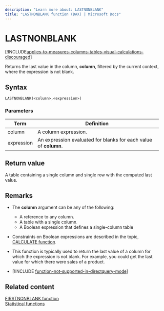 ```yaml
---
description: "Learn more about: LASTNONBLANK"
title: "LASTNONBLANK function (DAX) | Microsoft Docs"
---
```

# LASTNONBLANK

[!INCLUDE[applies-to-measures-columns-tables-visual-calculations-discouraged](includes/applies-to-measures-columns-tables-visual-calculations-discouraged.md)]

Returns the last value in the column, **column**, filtered by the current context, where the expression is not blank.  
  
## Syntax  
  
```dax
LASTNONBLANK(<column>,<expression>)  
```
  
### Parameters  
  
|Term|Definition|  
|--------|--------------|  
|column|A column expression.|  
|expression|An expression evaluated for blanks for each value of **column**.|  
  
## Return value

A table containing a single column and single row with the computed last value.  
  
## Remarks

- The **column** argument can be any of the following:  
  - A reference to any column.  
  - A table with a single column.  
  - A Boolean expression that defines a single-column table  
  
- Constraints on Boolean expressions are described in the topic, [CALCULATE function](calculate-function-dax.md).  
  
- This function is typically used to return the last value of a column for which the expression is not blank. For example, you could get the last value for which there were sales of a product.  
  
- [!INCLUDE [function-not-supported-in-directquery-mode](includes/function-not-supported-in-directquery-mode.md)]
  
## Related content

[FIRSTNONBLANK function](firstnonblank-function-dax.md)  
[Statistical functions](statistical-functions-dax.md)  
